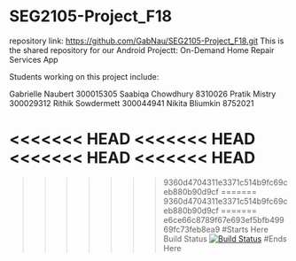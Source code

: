 # SEG2105-Project_F18
repository link: https://github.com/GabNau/SEG2105-Project_F18.git
This is the shared repository for our Android Projectt: On-Demand Home Repair Services App

Students working on this project include:

Gabrielle Naubert 300015305
Saabiqa Chowdhury 8310026
Pratik Mistry 300029312
Rithik Sowdermett 300044941
Nikita Bliumkin 8752021

<<<<<<< HEAD
<<<<<<< HEAD
<<<<<<< HEAD
<<<<<<< HEAD
=======
>>>>>>> 9360d4704311e3371c514b9fc69ceb880b90d9cf
=======
>>>>>>> 9360d4704311e3371c514b9fc69ceb880b90d9cf
=======
>>>>>>> e6ce66c8789f67e693ef5bfb49969fc73feb8ea9
#Starts Here
Build Status
[![Build
Status](https://circleci.com/gh/pratikmistry-99/workflows/SEG2105-Project_F18/tree/master)](https://circleci.com/gh/pratikmistry-99/workflows/SEG2105-Project_F18)
#Ends Here



